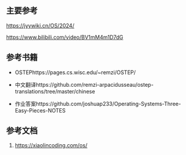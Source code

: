 ## 主要参考

https://jyywiki.cn/OS/2024/

https://www.bilibili.com/video/BV1mM4m1D7dG

## 参考书籍

- OSTEPhttps://pages.cs.wisc.edu/~remzi/OSTEP/

- 中文翻译https://github.com/remzi-arpacidusseau/ostep-translations/tree/master/chinese

- 作业答案https://github.com/joshuap233/Operating-Systems-Three-Easy-Pieces-NOTES



## 参考文档

1. https://xiaolincoding.com/os/
